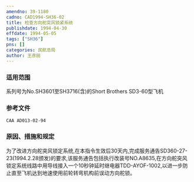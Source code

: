 ```yaml
---
amendno: 39-1180  
cadno: CAD1994-SH36-02  
title: 检查方向舵突风锁紧系统  
publishdate: 1994-04-30  
effdate: 1994-05-05  
tags: ["SH36"]  
pns: []  
categories: 民航总局  
author: 王彦田  
---
```

  
### 适用范围  
系列号为No.SH3601至SH3716(含)的Short Brothers SD3-60型飞机  
  
<!--more-->  
### 参考文件  
    CAA AD013-02-94       
  
### 原因、措施和规定  
为了改进方向舵突风锁定系统,在本指令生效后30天内,完成服务通告SD360-27-23(1994.2.28颁发)的要求,该服务通告包括执行改装号NO.A8635,在方向舵突风锁定系统线路中用导线接入一个10秒钟延时继电器TDD-AYOF-1002,以进一步防止直至飞机达到地速使用前轮转弯机构前误动方向舵锁。  
